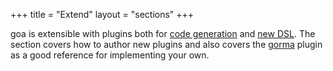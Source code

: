 +++
title = "Extend"
layout = "sections"
+++

goa is extensible with plugins both for
<a href="generators">code generation</a> and
<a href="dsls">new DSL</a>.
The section covers how to author new plugins and also covers
the <a href="gorma">gorma</a> plugin as a good
reference for implementing your own.
